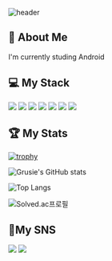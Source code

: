<div>
  
  ![header](https://capsule-render.vercel.app/api?type=waving&color=auto&height=500&section=header&text=Grusie's%20Profile&fontSize=90)
  
  <h2> 💬 About Me </h2>
  <p> 
    I'm currently studing Android
  </p>
<div>
  <h2>💻 My Stack</h2>
  <p><img src="https://img.shields.io/badge/Android-3DDC84?style=flat-square&amp;logo=Android&amp;logoColor=white" /> <img src="https://img.shields.io/badge/Kotlin-7F52FF?style=flat-square&amp;logo=kotlin&amp;logoColor=white" /> <img src="https://img.shields.io/badge/AndroidStudio-3DDC84?style=flat-square&amp;logo=AndroidStudio&amp;logoColor=white" /> <img src="https://img.shields.io/badge/Java-ff0000?style=flat-square&amp;logo=java&amp;logoColor=white" /> <img src="https://img.shields.io/badge/Github-181717?style=flat-square&amp;logo=Github&amp;logoColor=white" /> <img src="https://img.shields.io/badge/Firebase-FFCA28?style=flat-square&amp;logo=firebase&amp;logoColor=white" /> <img src="https://img.shields.io/badge/Notion-black?style=flat-square&amp;logo=Notion&amp;logoColor=white" />  </p>
</div>

<div>
<h2>🏆 My Stats</h2>
<p>  
  
[![trophy](https://github-profile-trophy.vercel.app/?username=Grusie)](https://github.com/ryo-ma/github-profile-trophy)

![Grusie's GitHub stats](https://github-readme-stats.vercel.app/api?username=Grusie&show_icons=true&theme=highcontrast)
  
![Top Langs](https://github-readme-stats.vercel.app/api/top-langs/?username=Grusie&layout=compact&theme=tokyonight)

![Solved.ac프로필](http://mazassumnida.wtf/api/v2/generate_badge?boj=grusie)
</p>
</div>
<div>
  <h2>🎵My SNS</h2> <a href="https://acoustic-station-8c0.notion.site/09a3dd4d0ac449159cc17c1f5d52428b"><img src="https://img.shields.io/badge/Notion-black?style=flat-square&amp;logo=Notion&amp;logoColor=white" /></a>
    <a href="https://www.instagram.com/grusie_/"><img src="https://img.shields.io/badge/Instagram-E4405F?style=flat-square&amp;logo=Instagram&amp;logoColor=white" /></a>
  </p>
</div>
